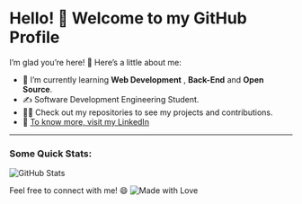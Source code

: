 # Hello! 👋 Welcome to my GitHub Profile

I’m glad you’re here! 🚀 Here’s a little about me:

- 🌱 I’m currently learning **Web Development** , **Back-End** and **Open Source**.
- ✍️ Software Development Engineering Student.
- 👨‍💻 Check out my repositories to see my projects and contributions.
- 🔗 [To know more, visit my LinkedIn](https://www.linkedin.com/in/carlosrw/)

---

### Some Quick Stats:

![GitHub Stats](https://github-readme-stats.vercel.app/api?username=CarlosRW&show_icons=true&theme=radical)

Feel free to connect with me! 😄
![Made with Love](https://img.shields.io/badge/Made%20with-%E2%9D%A4-red)
